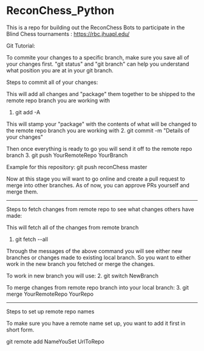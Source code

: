 # ReconChess_Python
This is a repo for building out the ReconChess Bots to participate in the Blind Chess tournaments : https://rbc.jhuapl.edu/


Git Tutorial:

To commite your changes to a specific branch, make sure you save all of your changes first.
"git status" and "git branch" can help you understand what position you are at in your git branch.

Steps to commit all of your changes:

This will add all changes and "package" them together to be shipped to the remote repo branch you are working with
1. git add -A 

This will stamp your "package" with the contents of what will be changed to the remote repo branch you are working with
2. git commit -m "Details of your changes"

Then once everything is ready to go you will send it off to the remote repo branch
3. git push YourRemoteRepo YourBranch

Example for this repository: git push reconChess master

Now at this stage you will want to go online and create a pull request to merge into other branches. As of now, you can approve PRs yourself and merge them.

-----------------------------------------------------------------------------------------------------------------------------------------------------------

Steps to fetch changes from remote repo to see what changes others have made:

This will fetch all of the changes from remote branch
1. git fetch --all

Through the messages of the above command you will see either new branches or changes made to existing local branch.
So you want to either work in the new branch you fetched or merge the changes.

To work in new branch you will use:
2. git switch NewBranch

To merge changes from remote repo branch into your local branch:
3. git merge YourRemoteRepo YourRepo

------------------------------------------------------------------------------------------------------------------------------------------------------------

Steps to set up remote repo names

To make sure you have a remote name set up, you want to add it first in short form.

git remote add NameYouSet UrlToRepo


